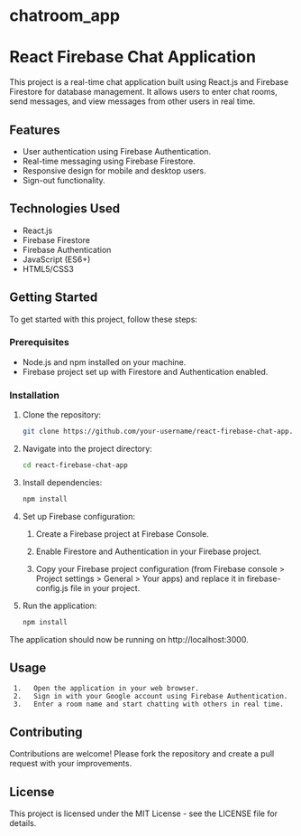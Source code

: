 # chatroom_app

# React Firebase Chat Application

This project is a real-time chat application built using React.js and Firebase Firestore for database management. It allows users to enter chat rooms, send messages, and view messages from other users in real time.

## Features

- User authentication using Firebase Authentication.
- Real-time messaging using Firebase Firestore.
- Responsive design for mobile and desktop users.
- Sign-out functionality.

## Technologies Used

- React.js
- Firebase Firestore
- Firebase Authentication
- JavaScript (ES6+)
- HTML5/CSS3

## Getting Started

To get started with this project, follow these steps:

### Prerequisites

- Node.js and npm installed on your machine.
- Firebase project set up with Firestore and Authentication enabled.

### Installation

1. Clone the repository:

   ```bash
   git clone https://github.com/your-username/react-firebase-chat-app.git

2. Navigate into the project directory:

     ```bash
     cd react-firebase-chat-app

3.  Install dependencies:

       ```bash
       npm install

4.  Set up Firebase configuration:

     1.  Create a Firebase project at Firebase Console.

     2.  Enable Firestore and Authentication in your Firebase project.

     3.  Copy your Firebase project configuration (from Firebase console > Project settings >            General > Your apps) and replace it in firebase-config.js file in your project.

5.   Run the application:
  
        ```bash
        npm install

The application should now be running on http://localhost:3000.

## Usage

     1.   Open the application in your web browser.
     2.   Sign in with your Google account using Firebase Authentication.
     3.   Enter a room name and start chatting with others in real time.


## Contributing

Contributions are welcome! Please fork the repository and create a pull request with your improvements.

## License
This project is licensed under the MIT License - see the LICENSE file for details.

          



 





   
